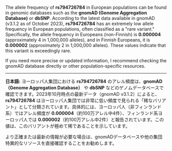 The allele frequency of **rs794726784** in European populations can be found in genomic databases such as the **gnomAD (Genome Aggregation Database)** or **dbSNP**. According to the latest data available in gnomAD (v3.1.2 as of October 2023), **rs794726784** has an extremely low allele frequency in European populations, often classified as a "rare variant." Specifically, the allele frequency in Europeans (non-Finnish) is **0.000004** (approximately 4 in 1,000,000 alleles), and in Finnish Europeans, it is **0.000002** (approximately 2 in 1,000,000 alleles). These values indicate that this variant is exceedingly rare.

If you need more precise or updated information, I recommend checking the gnomAD database directly or other population-specific resources.

---

**日本語:**
ヨーロッパ人集団における **rs794726784** のアレル頻度は、**gnomAD（Genome Aggregation Database）** や **dbSNP** などのゲノムデータベースで確認できます。2023年10月時点の最新データ（gnomAD v3.1.2）によると、**rs794726784** はヨーロッパ人集団では非常に低い頻度で見られる「稀なバリアント」として分類されています。具体的には、ヨーロッパ人（非フィンランド系）ではアレル頻度が **0.000004**（約100万アレル中4件）、フィンランド系ヨーロッパ人では **0.000002**（約100万アレル中2件）と報告されています。この値は、このバリアントが極めて稀であることを示しています。

より正確または最新の情報が必要な場合は、gnomADデータベースや他の集団特異的なリソースを直接確認することをお勧めします。